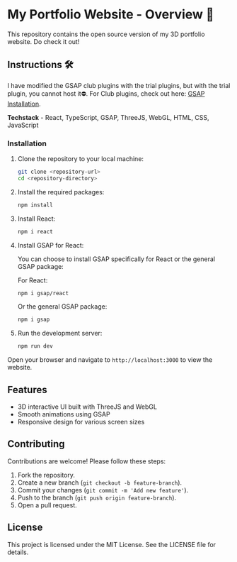 # My Portfolio Website - Overview 🚀

This repository contains the open source version of my 3D portfolio website. Do check it out!

## Instructions 🛠️

I have modified the GSAP club plugins with the trial plugins, but with the trial plugin, you cannot host it⛔️. For Club plugins, check out here: [GSAP Installation](https://gsap.com/docs/v3/Installation/).

**Techstack** - React, TypeScript, GSAP, ThreeJS, WebGL, HTML, CSS, JavaScript

### Installation

1. Clone the repository to your local machine:

   ```bash
   git clone <repository-url>
   cd <repository-directory>
   ```

2. Install the required packages:

   ```bash
   npm install
   ```

3. Install React:

   ```bash
   npm i react
   ```

4. Install GSAP for React:

   You can choose to install GSAP specifically for React or the general GSAP package:

   For React:
   ```bash
   npm i gsap/react
   ```

   Or the general GSAP package:
   ```bash
   npm i gsap
   ```

5. Run the development server:

   ```bash
   npm run dev
   ```

Open your browser and navigate to `http://localhost:3000` to view the website.

## Features

- 3D interactive UI built with ThreeJS and WebGL
- Smooth animations using GSAP
- Responsive design for various screen sizes

## Contributing

Contributions are welcome! Please follow these steps:

1. Fork the repository.
2. Create a new branch (`git checkout -b feature-branch`).
3. Commit your changes (`git commit -m 'Add new feature'`).
4. Push to the branch (`git push origin feature-branch`).
5. Open a pull request.

## License

This project is licensed under the MIT License. See the LICENSE file for details.
 

